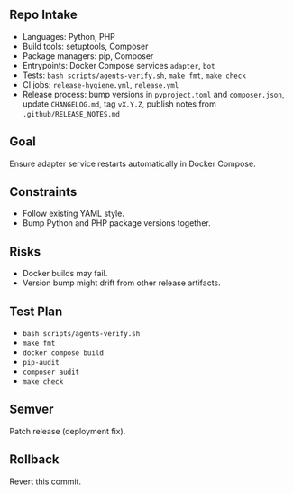 ## Repo Intake
- Languages: Python, PHP
- Build tools: setuptools, Composer
- Package managers: pip, Composer
- Entrypoints: Docker Compose services `adapter`, `bot`
- Tests: `bash scripts/agents-verify.sh`, `make fmt`, `make check`
- CI jobs: `release-hygiene.yml`, `release.yml`
- Release process: bump versions in `pyproject.toml` and `composer.json`, update `CHANGELOG.md`, tag `vX.Y.Z`, publish notes from `.github/RELEASE_NOTES.md`

## Goal
Ensure adapter service restarts automatically in Docker Compose.

## Constraints
- Follow existing YAML style.
- Bump Python and PHP package versions together.

## Risks
- Docker builds may fail.
- Version bump might drift from other release artifacts.

## Test Plan
- `bash scripts/agents-verify.sh`
- `make fmt`
- `docker compose build`
- `pip-audit`
- `composer audit`
- `make check`

## Semver
Patch release (deployment fix).

## Rollback
Revert this commit.
